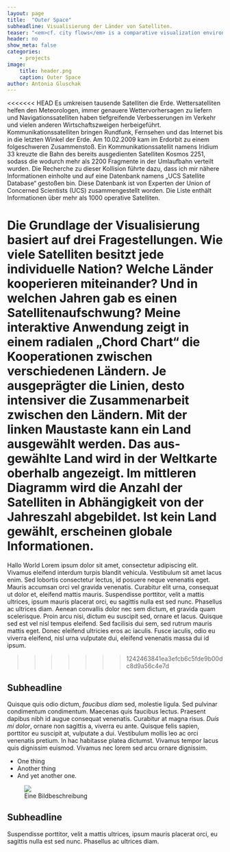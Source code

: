```yaml
---
layout: page
title:  "Outer Space"
subheadline: Visualisierung der Länder von Satelliten.
teaser: "<em>cf. city flows</em> is a comparative visualization environment of urban bike mobility designed to help citizens casually analyze three bike-sharing systems in the context of a public exhibition space."
header: no
show_meta: false
categories:
    - projects
image:
    title: header.png
    caption: Outer Space
author: Antonia Gluschak
---
```


<<<<<<< HEAD
Es umkreisen tausende Satelliten die Erde. Wettersatelliten helfen den Meteorologen, immer genauere Wettervorhersagen zu liefern und Navigationssatelliten haben tiefgreifende Verbesserungen im Verkehr und vielen anderen Wirtschaftszweigen herbeigeführt. Kommunikationssatelliten bringen Rundfunk, Fernsehen und das Internet bis in die letzten Winkel der Erde. Am 10.02.2009 kam im Erdorbit zu einem folgeschweren Zusammenstoß. Ein Kommunikationssatellit namens Iridium 33 kreuzte die Bahn des bereits ausgedienten Satelliten Kosmos 2251, sodass die wodurch mehr als 2200 Fragmente in der Umlaufbahn verteilt wurden. Die Recherche zu dieser Kollision führte dazu, dass ich mir nähere Informationen einholte und auf eine Datenbank namens „UCS Satellite Database“ gestoßen bin. Diese Datenbank ist von Experten der Union of Concerned Scientists (UCS) zusammengestellt worden. Die Liste enthält Informationen über mehr als 1000 operative Satelliten.

Die Grundlage der Visualisierung basiert auf drei Fragestellungen. Wie viele Satelliten besitzt jede individuelle Nation? Welche Länder kooperieren miteinander? Und in welchen Jahren gab es einen Satellitenaufschwung? Meine interaktive Anwendung zeigt in einem radialen „Chord Chart“ die Kooperationen zwischen verschiedenen Ländern. Je ausgeprägter die Linien, desto intensiver die Zusammenarbeit zwischen den Ländern. Mit der linken Maustaste kann ein Land ausgewählt werden. Das aus­gewählte Land wird in der Weltkarte oberhalb angezeigt. Im mittleren Diagramm wird die Anzahl der Satelliten in Abhängigkeit von der Jahreszahl abgebildet. Ist kein Land gewählt, erscheinen globale Informationen.
=======
Hallo World Lorem ipsum dolor sit amet, consectetur adipiscing elit. Vivamus eleifend interdum turpis blandit vehicula. Vestibulum sit amet lacus enim. Sed lobortis consectetur lectus, id posuere neque venenatis eget. Mauris accumsan orci vel gravida venenatis. Curabitur elit urna, consequat ut dolor et, eleifend mattis mauris. Suspendisse porttitor, velit a mattis ultrices, ipsum mauris placerat orci, eu sagittis nulla est sed nunc. Phasellus ac ultrices diam. Aenean convallis dolor nec sem dictum, et gravida quam scelerisque. Proin arcu nisi, dictum eu suscipit sed, ornare et lacus. Quisque sed est vel nisl tempus eleifend. Sed facilisis dui sem, sed rutrum mauris mattis eget. Donec eleifend ultricies eros ac iaculis. Fusce iaculis, odio eu viverra eleifend, nisl urna vulputate dui, eleifend venenatis massa dui id ipsum.
>>>>>>> 1242463841ea3efcb6c5fde9b00dc8d9a56c4e7d

## Subheadline
Quisque quis odio dictum, *faucibus diam* sed, molestie ligula. Sed pulvinar condimentum condimentum. Maecenas quis faucibus lectus. Praesent dapibus nibh id augue consequat venenatis. Curabitur at magna risus. _Duis mi dolor_, ornare non sagittis a, viverra eu ante. Quisque felis sapien, porttitor eu suscipit at, vulputate a dui. Vestibulum mollis leo ac orci venenatis pretium. In hac habitasse platea dictumst. Vivamus tempor lacus quis dignissim euismod. Vivamus nec lorem sed arcu ornare dignissim.

* One thing
* Another thing
* And yet another one.

<figure>
  <img src="{{ site.urlimg }}/cf-2Screens.png" />
  <figcaption >Eine Bildbeschreibung</figcaption>
</figure>


## Subheadline
Suspendisse porttitor, velit a mattis ultrices, ipsum mauris placerat orci, eu sagittis nulla est sed nunc. Phasellus ac ultrices diam.
